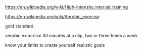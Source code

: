 https://en.wikipedia.org/wiki/High-intensity_interval_training


https://en.wikipedia.org/wiki/Aerobic_exercise

gold standard:

aerobic excercise 30 minutes at a clip, two or three times a week

know your limits to create yourself realistic goals